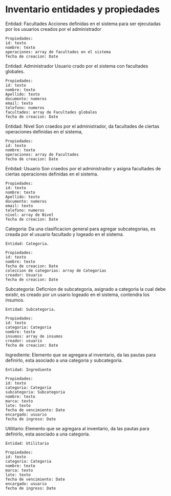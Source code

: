 # Inventario entidades y propiedades

Entidad: Facultades
Acciones definidas en el sistema para ser ejecutadas
por los usuarios creados por el administrador
  
    Propiedades:
    id: texto
    nombre: texto 
    operaciones: array de facultades en el sistema
    fecha de creacion: Date 


Entidad: Administrador
Usuario crado por el sistema con facultades globales.
  
    Propiedades:
    id: texto
    nombre: texto 
    Apellido: texto
    documento: numeros
    email: texto 
    telefono: numeros
    facultades: array de Facultades globales
    fecha de creacion: Date 


Entidad: Nivel
Son craedos por el administrador, da facultades de ciertas operaciones definidas en el sistema, 
       
    Propiedades:
    id: texto
    nombre: texto 
    operaciones: array de Facultades
    fecha de creacion: Date 

Entidad: Usuario
Son craedos por el administrador y asigna facultades de ciertas operaciones definidas en el sistema.
       
    Propiedades:
    id: texto
    nombre: texto 
    Apellido: texto
    documento: numeros
    email: texto 
    telefono: numeros
    nivel: array de Nivel
    fecha de creacion: Date 


Categoria:
Da una clasificacion general para agregar subcategorias,
es creada por el usuario facultado y logeado en el sistema.

    Entidad: Categoria.

    Propiedades: 
    id: texto
    nombre: texto
    fecha de creacion: Date
    coleccion de categorias: array de Categorias
    creador: Usuario
    fecha de creacion: Date 

Subcategoria:
Deficnion de subcategoria, asignado a categoria la cual debe existir,
es creado por un usario logeado en el sistema, contendra los insumos.

    Entidad: Subcategoria.

    Propiedades:
    id: texto
    categoria: Categoria
    nombre: texto
    insumos: array de insumos
    creador: usuario
    fecha de creacion: Date 

Ingrediente: 
Elemento que se agregara al inventario, da las pautas para 
definirlo, esta asociado a una categoria y subcategoria.

    Entidad: Ingrediente

    Propiedades:
    id: texto 
    categoria: Categoria
    subcategoria: Subcategoria
    nombre: texto 
    marca: texto 
    lote: texto 
    fecha de vencimiento: Date 
    encargado: usuario
    fecha de ingreso: Date

Utilitario: 
Elemento que se agregara al inventario, da las pautas para 
definirlo, esta asociado a una categoria.

    Entidad: Utilitario

    Propiedades:
    id: texto 
    categoria: Categoria
    nombre: texto 
    marca: texto 
    lote: texto 
    fecha de vencimiento: Date 
    encargado: usuario
    fecha de ingreso: Date



